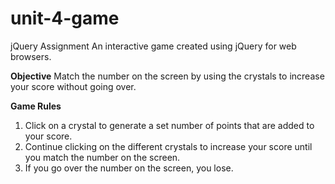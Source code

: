 # unit-4-game
jQuery Assignment
An interactive game created using jQuery for web browsers.

**Objective**
Match the number on the screen by using the crystals to increase your score without going over. 

**Game Rules**
1. Click on a crystal to generate a set number of points that are added to your score.
2. Continue clicking on the different crystals to increase your score until you match the number on the screen.
3. If you go over the number on the screen, you lose. 